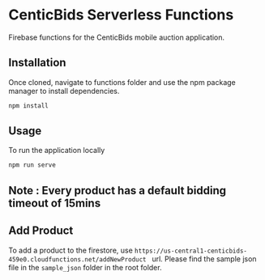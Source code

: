 # CenticBids Serverless Functions

Firebase functions for the CenticBids mobile auction application.

## Installation

Once cloned, navigate to functions folder and 
use the npm package manager to install dependencies.

```bash
npm install
```

## Usage
To run the application locally

```python
npm run serve
```


## Note : Every product has a default bidding timeout of 15mins 



## Add Product
To add a product to the firestore, use ```https://us-central1-centicbids-459e0.cloudfunctions.net/addNewProduct
```  url. Please find the sample json file in the ```sample_json``` folder in the root folder.